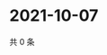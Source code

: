 # 2021-10-07

共 0 条

<!-- BEGIN WEIBO -->
<!-- 最后更新时间 Thu Oct 07 2021 22:12:09 GMT+0800 (China Standard Time) -->

<!-- END WEIBO -->

